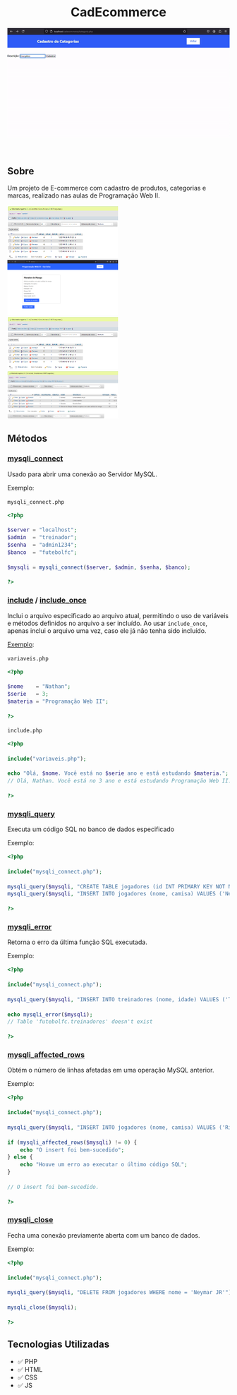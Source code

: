 <h1 align="center">CadEcommerce</h1>
<p align="center">
  <img alt="Exemplo" src="docs/Exemplo.gif" />
</p>
<br />

## Sobre

Um projeto de E-commerce com cadastro de produtos, categorias e marcas, realizado nas aulas de Programação Web II.

<img src="docs/Pedido.png" alt="Exemplo de pedido" width="49.9%" />
<img src="docs/Carrinho.png" alt="Tela de carrinho" width="49.9%" />
<img src="docs/Pedidos.png" alt="Banco de dados pedidos" width="49.9%" />
<img src="docs/Produtos.png" alt="Banco de dados produtos" width="49.9%" />

## Métodos

### [mysqli_connect](https://www.php.net/manual/en/mysqli.construct.php)

Usado para abrir uma conexão ao Servidor MySQL.

Exemplo:

`mysqli_connect.php`
```php
<?php

$server = "localhost";
$admin  = "treinador";
$senha  = "admin1234";
$banco  = "futebolfc";

$mysqli = mysqli_connect($server, $admin, $senha, $banco);

?>
```

### [include](https://www.php.net/manual/en/function.include.php) / [include_once](https://www.php.net/manual/en/function.include-once.php)

Inclui o arquivo especificado ao arquivo atual, permitindo o uso de variáveis e métodos definidos no arquivo a ser incluído.
Ao usar `include_once`, apenas inclui o arquivo uma vez, caso ele já não tenha sido incluído.

[Exemplo](https://www.everdeveloper.com.br/diferenca-entre-include-include-once-require-e-require-once-php):

`variaveis.php`
```php
<?php

$nome    = "Nathan";
$serie   = 3;
$materia = "Programação Web II";

?>
```

`include.php`
```php
<?php

include("variaveis.php");

echo "Olá, $nome. Você está no $serie ano e está estudando $materia.";
// Olá, Nathan. Você está no 3 ano e está estudando Programação Web II.

?>
```

### [mysqli_query](https://www.php.net/manual/en/mysqli.query.php)

Executa um código SQL no banco de dados especificado

Exemplo:

```php
<?php

include("mysqli_connect.php");

mysqli_query($mysqli, "CREATE TABLE jogadores (id INT PRIMARY KEY NOT NULL AUTO_INCREMENT, nome VARCHAR(255), time VARCHAR(255), camisa INT)");
mysqli_query($mysqli, "INSERT INTO jogadores (nome, camisa) VALUES ('Neymar JR', 10)");

?>
```

### [mysqli_error](https://www.php.net/manual/en/function.mysql-error.php)

Retorna o erro da última função SQL executada.

Exemplo:

```php
<?php

include("mysqli_connect.php");

mysqli_query($mysqli, "INSERT INTO treinadores (nome, idade) VALUES ('Tite', 63)");

echo mysqli_error($mysqli);
// Table 'futebolfc.treinadores' doesn't exist

?>
```

### [mysqli_affected_rows](https://www.php.net/manual/en/mysqli.affected-rows.php)

Obtém o número de linhas afetadas em uma operação MySQL anterior.

Exemplo:

```php
<?php

include("mysqli_connect.php");

mysqli_query($mysqli, "INSERT INTO jogadores (nome, camisa) VALUES ('Richarlison', 9)");

if (mysqli_affected_rows($mysqli) != 0) {
    echo "O insert foi bem-sucedido";
} else {
    echo "Houve um erro ao executar o último código SQL";
}

// O insert foi bem-sucedido.

?>
```

### [mysqli_close](https://www.php.net/manual/en/mysqli.close.php)

Fecha uma conexão previamente aberta com um banco de dados.

Exemplo:

```php
<?php

include("mysqli_connect.php");

mysqli_query($mysqli, "DELETE FROM jogadores WHERE nome = 'Neymar JR'");

mysqli_close($mysqli);

?>
```

## Tecnologias Utilizadas

- ✅ PHP
- ✅ HTML
- ✅ CSS
- ✅ JS
